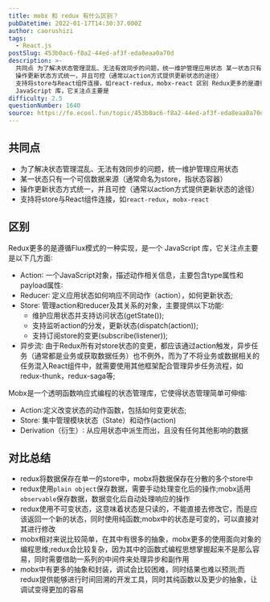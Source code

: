 ```yaml
---
title: mobx 和 redux 有什么区别？
pubDatetime: 2022-01-17T14:30:37.000Z
author: caorushizi
tags:
  - React.js
postSlug: 453b0ac6-f8a2-44ed-af3f-eda8eaa0a70d
description: >-
  共同点 为了解决状态管理混乱、无法有效同步的问题，统一维护管理应用状态 某一状态只有一个可信数据来源（通常命名为store，指状态容器）
  操作更新状态方式统一，并且可控（通常以action方式提供更新状态的途径）
  支持将store与React组件连接，如react-redux，mobx-react 区别 Redux更多的是遵循Flux模式的一种实现，是一个
  JavaScript 库，它关注点主要是
difficulty: 2.5
questionNumber: 1640
source: https://fe.ecool.fun/topic/453b0ac6-f8a2-44ed-af3f-eda8eaa0a70d
---
```


## 共同点

* 为了解决状态管理混乱、无法有效同步的问题，统一维护管理应用状态
* 某一状态只有一个可信数据来源（通常命名为store，指状态容器）
* 操作更新状态方式统一，并且可控（通常以action方式提供更新状态的途径）
* 支持将store与React组件连接，如`react-redux`，`mobx-react`

## 区别

Redux更多的是遵循Flux模式的一种实现，是一个 JavaScript 库，它关注点主要是以下几方面∶

* Action∶ 一个JavaScript对象，描述动作相关信息，主要包含type属性和payload属性∶
* Reducer∶ 定义应用状态如何响应不同动作（action），如何更新状态;
* Store∶ 管理action和reducer及其关系的对象，主要提供以下功能∶
	* 维护应用状态并支持访问状态(getState());
	* 支持监听action的分发，更新状态(dispatch(action)); 
    * 支持订阅store的变更(subscribe(listener));
* 异步流∶ 由于Redux所有对store状态的变更，都应该通过action触发，异步任务（通常都是业务或获取数据任务）也不例外，而为了不将业务或数据相关的任务混入React组件中，就需要使用其他框架配合管理异步任务流程，如redux-thunk，redux-saga等;

Mobx是一个透明函数响应式编程的状态管理库，它使得状态管理简单可伸缩∶

* Action∶定义改变状态的动作函数，包括如何变更状态;
* Store∶ 集中管理模块状态（State）和动作(action)
* Derivation（衍生）∶ 从应用状态中派生而出，且没有任何其他影响的数据

## 对比总结

* redux将数据保存在单一的store中，mobx将数据保存在分散的多个store中
* redux使用`plain object`保存数据，需要手动处理变化后的操作;mobx适用`observable`保存数据，数据变化后自动处理响应的操作
* redux使用不可变状态，这意味着状态是只读的，不能直接去修改它，而是应该返回一个新的状态，同时使用纯函数;mobx中的状态是可变的，可以直接对其进行修改
* mobx相对来说比较简单，在其中有很多的抽象，mobx更多的使用面向对象的编程思维;redux会比较复杂，因为其中的函数式编程思想掌握起来不是那么容易，同时需要借助一系列的中间件来处理异步和副作用
* mobx中有更多的抽象和封装，调试会比较困难，同时结果也难以预测;而redux提供能够进行时间回溯的开发工具，同时其纯函数以及更少的抽象，让调试变得更加的容易
